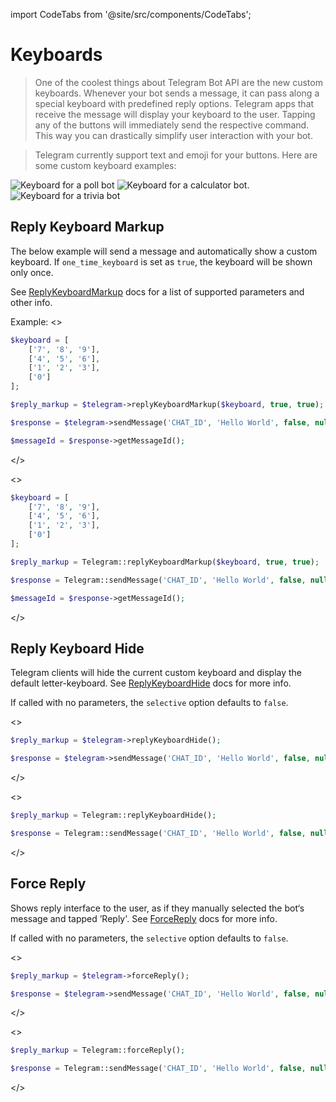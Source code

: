 import CodeTabs from '@site/src/components/CodeTabs';

# Keyboards

> One of the coolest things about Telegram Bot API are the new custom keyboards. Whenever your bot sends a message, it can pass along a special keyboard with predefined reply options. Telegram apps that receive the message will display your keyboard to the user. Tapping any of the buttons will immediately send the respective command. This way you can drastically simplify user interaction with your bot.

> Telegram currently support text and emoji for your buttons. Here are some custom keyboard examples:

<div style={{display: "flex", justifyContent: "center"}}>
    <img src="https://core.telegram.org/file/811140184/1/5YJxx-rostA/ad3f74094485fb97bd" alt="Keyboard for a poll bot" style={{maxHeight: "300px", padding: "10px 5px", margin: "0 auto"}} />
    <img src="https://core.telegram.org/file/811140880/1/jS-YSVkDCNQ/b397dfcefc6da0dc70" alt="Keyboard for a calculator bot." style={{maxHeight: "300px", padding: "10px 5px", margin: "0 auto"}} />
    <img src="https://core.telegram.org/file/811140733/2/KoysqJKQ_kI/a1ee46a377796c3961" alt="Keyboard for a trivia bot" style={{maxHeight: "300px", padding: "10px 5px", margin: "0 auto"}} />
</div>

## Reply Keyboard Markup

The below example will send a message and automatically show a custom keyboard.
If `one_time_keyboard` is set as `true`, the keyboard will be shown only once.

See [ReplyKeyboardMarkup](https://core.telegram.org/bots/api#replykeyboardmarkup) docs for a list of supported parameters and other info.

Example:
<CodeTabs>
<>

```php
$keyboard = [
    ['7', '8', '9'],
    ['4', '5', '6'],
    ['1', '2', '3'],
    ['0']
];

$reply_markup = $telegram->replyKeyboardMarkup($keyboard, true, true);

$response = $telegram->sendMessage('CHAT_ID', 'Hello World', false, null, $reply_markup);

$messageId = $response->getMessageId();
```

</>

<>

```php
$keyboard = [
    ['7', '8', '9'],
    ['4', '5', '6'],
    ['1', '2', '3'],
    ['0']
];

$reply_markup = Telegram::replyKeyboardMarkup($keyboard, true, true);

$response = Telegram::sendMessage('CHAT_ID', 'Hello World', false, null, $reply_markup);

$messageId = $response->getMessageId();
```

</>
</CodeTabs>

## Reply Keyboard Hide

Telegram clients will hide the current custom keyboard and display the default letter-keyboard.
See [ReplyKeyboardHide](https://core.telegram.org/bots/api#replykeyboardhide) docs for more info.

If called with no parameters, the `selective` option defaults to `false`.

<CodeTabs>
<>

```php
$reply_markup = $telegram->replyKeyboardHide();

$response = $telegram->sendMessage('CHAT_ID', 'Hello World', false, null, $reply_markup);
```

</>

<>

```php
$reply_markup = Telegram::replyKeyboardHide();

$response = Telegram::sendMessage('CHAT_ID', 'Hello World', false, null, $reply_markup);
```

</>
</CodeTabs>

## Force Reply

Shows reply interface to the user, as if they manually selected the bot‘s message and tapped ’Reply'.
See [ForceReply](https://core.telegram.org/bots/api#forcereply) docs for more info.

If called with no parameters, the `selective` option defaults to `false`.

<CodeTabs>
<>

```php
$reply_markup = $telegram->forceReply();

$response = $telegram->sendMessage('CHAT_ID', 'Hello World', false, null, $reply_markup);
```

</>

<>

```php
$reply_markup = Telegram::forceReply();

$response = Telegram::sendMessage('CHAT_ID', 'Hello World', false, null, $reply_markup);
```

</>
</CodeTabs>
